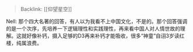 > Backlink: [[仰望星空]]

Nell: 那个四大名著的回答，有人以为我看不上中国文化，不是的。那个回答强调的是一个次序，先培养一下逻辑理性和实践理性，再来看中国人对人情世故的理解。这就好像补钙，摄入足够的D3再来补钙才能吸收，很多“神童”自诩3岁读红楼，纯属浪费。
